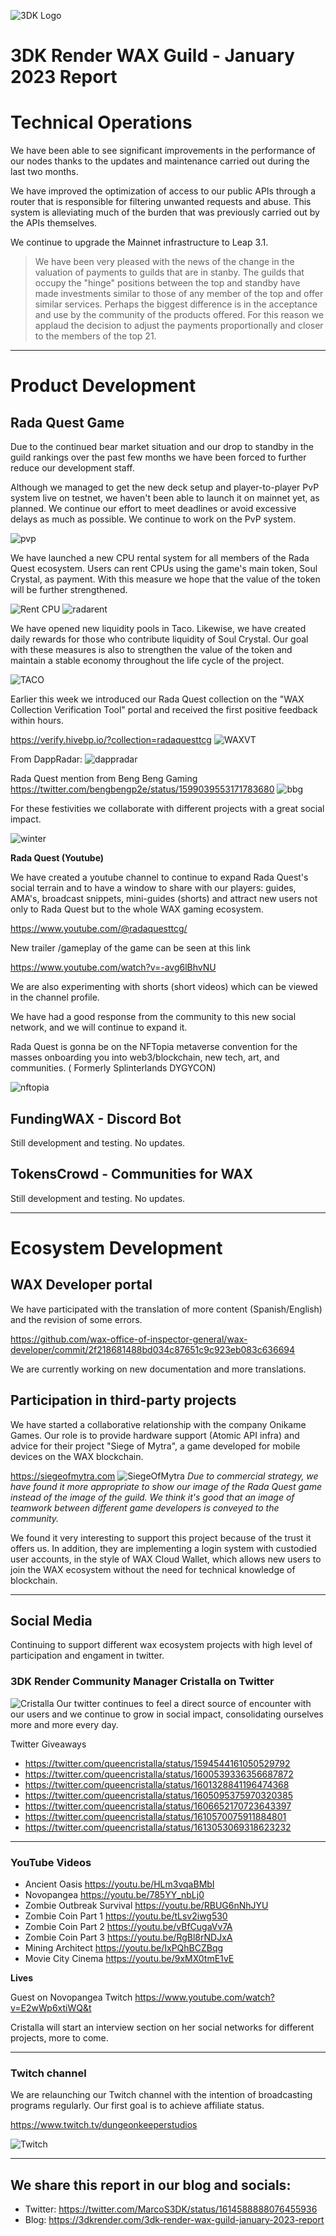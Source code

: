 ![3DK Logo](https://3dkrender.com/wp-content/uploads/2021/05/3DK_LOGO_400x120.png)

# 3DK Render WAX Guild - January 2023 Report

# Technical Operations

We have been able to see significant improvements in the performance of our nodes thanks to the updates and maintenance carried out during the last two months.

We have improved the optimization of access to our public APIs through a router that is responsible for filtering unwanted requests and abuse. This system is alleviating much of the burden that was previously carried out by the APIs themselves.

We continue to upgrade the Mainnet infrastructure to Leap 3.1.

> We have been very pleased with the news of the change in the valuation of payments to guilds that are in stanby. The guilds that occupy the "hinge" positions between the top and standby have made investments similar to those of any member of the top and offer similar services. Perhaps the biggest difference is in the acceptance and use by the community of the products offered. For this reason we applaud the decision to adjust the payments proportionally and closer to the members of the top 21.

---
# Product Development

## Rada Quest Game

Due to the continued bear market situation and our drop to standby in the guild rankings over the past few months we have been forced to further reduce our development staff. 

Although we managed to get the new deck setup and player-to-player PvP system live on testnet, we haven't been able to launch it on mainnet yet, as planned. We continue our effort to meet deadlines or avoid excessive delays as much as possible. We continue to work on the PvP system.

![pvp](https://3dkrender.com/wp-content/uploads/2023/01/capture_sabado-17-de-diciembre-de-2022_19h16m16s_001_.png)

We have launched a new CPU rental system for all members of the Rada Quest ecosystem. Users can rent CPUs using the game's main token, Soul Crystal, as payment. With this measure we hope that the value of the token will be further strengthened.

![Rent CPU](https://3dkrender.com/wp-content/uploads/2023/01/rentcpu_02.png)
![radarent](https://3dkrender.com/wp-content/uploads/2023/01/radarent.png)

We have opened new liquidity pools in Taco. Likewise, we have created daily rewards for those who contribute liquidity of Soul Crystal. Our goal with these measures is also to strengthen the value of the token and maintain a stable economy throughout the life cycle of the project.

![TACO](https://3dkrender.com/wp-content/uploads/2023/01/taco_sc.png)

Earlier this week we introduced our Rada Quest collection on the "WAX Collection Verification Tool" portal and received the first positive feedback within hours.

https://verify.hivebp.io/?collection=radaquesttcg
![WAXVT](https://3dkrender.com/wp-content/uploads/2023/01/Verification_jan23.png)

From DappRadar:
![dappradar](https://3dkrender.com/wp-content/uploads/2023/01/dappradar_jan2023.png)

Rada Quest mention from Beng Beng Gaming
https://twitter.com/bengbengp2e/status/1599039553171783680
![bbg](https://3dkrender.com/wp-content/uploads/2023/01/image003.png)

For these festivities we collaborate with different projects with a great social impact.

![winter](https://3dkrender.com/wp-content/uploads/2023/01/image005.png)

**Rada Quest (Youtube)**

We have created a youtube channel to continue to expand Rada Quest's social terrain and to have a window to share with our players: guides, AMA's, broadcast snippets, mini-guides (shorts) and attract new users not only to Rada Quest but to the whole WAX gaming ecosystem.

https://www.youtube.com/@radaquesttcg/

New trailer /gameplay of the game can be seen at this link

https://www.youtube.com/watch?v=-avg6lBhvNU

We are also experimenting with shorts (short videos) which can be viewed in the channel profile.

We have had a good response from the community to this new social network, and we will continue to expand it.

Rada Quest is gonna be on the NFTopia metaverse convention for the masses onboarding you into web3/blockchain, new tech, art, and communities. ( Formerly Splinterlands DYGYCON)

![nftopia](https://3dkrender.com/wp-content/uploads/2023/01/image007.jpg)


## FundingWAX - Discord Bot

Still development and testing. No updates.

## TokensCrowd - Communities for WAX

Still development and testing. No updates.

---
# Ecosystem Development

## WAX Developer portal

We have participated with the translation of more content (Spanish/English) and the revision of some errors.

https://github.com/wax-office-of-inspector-general/wax-developer/commit/2f218681488bd034c87651c9c923eb083c636694

We are currently working on new documentation and more translations.

## Participation in third-party projects

We have started a collaborative relationship with the company Onikame Games. Our role is to provide hardware support (Atomic API infra) and advice for their project "Siege of Mytra", a game developed for mobile devices on the WAX blockchain.

https://siegeofmytra.com
![SiegeOfMytra](https://3dkrender.com/wp-content/uploads/2023/01/SiegeOfMytra.png)
*Due to commercial strategy, we have found it more appropriate to show our image of the Rada Quest game instead of the image of the guild. We think it's good that an image of teamwork between different game developers is conveyed to the community.*

We found it very interesting to support this project because of the trust it offers us. In addition, they are implementing a login system with custodied user accounts, in the style of WAX Cloud Wallet, which allows new users to join the WAX ecosystem without the need for technical knowledge of blockchain.

---
## Social Media

Continuing to support different wax ecosystem projects with high level of participation and engament in twitter.

### 3DK Render Community Manager Cristalla on Twitter

![Cristalla](https://3dkrender.com/wp-content/uploads/2023/01/image009.png)
Our twitter continues to feel a direct source of encounter with our users and we continue to grow in social impact, consolidating ourselves more and more every day.

Twitter Giveaways

- https://twitter.com/queencristalla/status/1594544161050529792
- https://twitter.com/queencristalla/status/1600539336356687872
- https://twitter.com/queencristalla/status/1601328841196474368
- https://twitter.com/queencristalla/status/1605095375970320385
- https://twitter.com/queencristalla/status/1606652170723643397
- https://twitter.com/queencristalla/status/1610570075911884801
- https://twitter.com/queencristalla/status/1613053069318623232


---
### YouTube Videos

- Ancient Oasis https://youtu.be/HLm3vqaBMbI
- Novopangea https://youtu.be/785YY_nbLj0
- Zombie Outbreak Survival https://youtu.be/RBUG6nNhJYU
- Zombie Coin Part 1 https://youtu.be/tLsv2iwg530
- Zombie Coin Part 2 https://youtu.be/vBfCugaVv7A
- Zombie Coin Part 3 https://youtu.be/RgBl8rNDJxA
- Mining Architect https://youtu.be/IxPQhBCZBqg
- Movie City Cinema https://youtu.be/9xMX0tmE1vE

**Lives**

Guest on Novopangea Twitch
https://www.youtube.com/watch?v=E2wWp6xtiWQ&t

Cristalla will start an interview section on her social networks for different projects, more to come.


---
### Twitch channel

We are relaunching our Twitch channel with the intention of broadcasting programs regularly. Our first goal is to achieve affiliate status.

https://www.twitch.tv/dungeonkeeperstudios

![Twitch](https://3dkrender.com/wp-content/uploads/2023/01/twitch_jan2023.png)

---
## We share this report in our blog and socials:

- Twitter: https://twitter.com/MarcoS3DK/status/1614588888076455936
- Blog: https://3dkrender.com/3dk-render-wax-guild-january-2023-report
